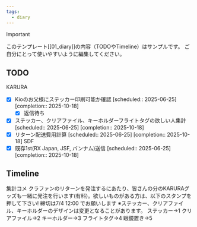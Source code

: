 ```yaml
---
tags:
  - diary
---
```

> [!IMPORTANT]
> このテンプレート[[01_diary]]の内容（TODOやTimeline）はサンプルです。
> ご自分にとって使いやすいように編集してください。

## TODO
KARURA
- [x] Kioのお父様にステッカー印刷可能か確認   [scheduled:: 2025-06-25]  [completion:: 2025-10-18]
	- [x] 返信待ち
- [x] ステッカー、クリアファイル、キーホルダーフライトタグの欲しい人集計   [scheduled:: 2025-06-25]  [completion:: 2025-10-18]
- [x] リターン配送費用計算   [scheduled:: 2025-06-25]  [completion:: 2025-10-18]
SDF
- [x] 既存1st(RX Japan, JSF, バンナム)送信   [scheduled:: 2025-06-25]  [completion:: 2025-10-18]
## Timeline
集計コメ
クラファンのリターンを発注するにあたり、皆さんの分のKARURAグッズも一緒に発注を行います(有料)。欲しいものがある方は、以下のスタンプを押して下さい!
締切は7/4 12:00 でお願いします
※ステッカー、クリアファイル、キーホルダーのデザインは変更となることがあります。
ステッカー→1
クリアファイル→2
キーホルダー→3
フライトタグ→4
眼鏡置き→5

